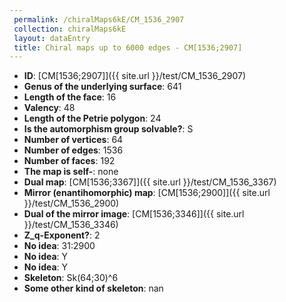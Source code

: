 ```yaml
--- 
 permalink: /chiralMaps6kE/CM_1536_2907 
 collection: chiralMaps6kE
 layout: dataEntry
 title: Chiral maps up to 6000 edges - CM[1536;2907]
---
```


- **ID**: [CM[1536;2907]]({{ site.url }}/test/CM_1536_2907)
- **Genus of the underlying surface**: 641
- **Length of the face**: 16
- **Valency**: 48
- **Length of the Petrie polygon**: 24
- **Is the automorphism group solvable?**: S
- **Number of vertices**: 64
- **Number of edges**: 1536
- **Number of faces**: 192
- **The map is self-**: none
- **Dual map**: [CM[1536;3367]]({{ site.url }}/test/CM_1536_3367)
- **Mirror (enantihomorphic) map**: [CM[1536;2900]]({{ site.url }}/test/CM_1536_2900)
- **Dual of the mirror image**: [CM[1536;3346]]({{ site.url }}/test/CM_1536_3346)
- **Z_q-Exponent?**: 2
- **No idea**:  31:2900
- **No idea**: Y
- **No idea**: Y
- **Skeleton**: Sk(64;30)^6
- **Some other kind of skeleton**: nan

